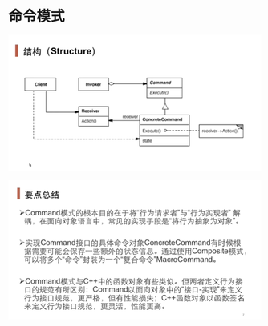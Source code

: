 # 命令模式

![image-20210108132943032](../assets/image-20210108132943032.png)

![image-20210108132951989](../assets/image-20210108132951989.png)

